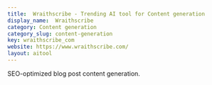 ```yaml
---
title:  Wraithscribe - Trending AI tool for Content generation
display_name:  Wraithscribe
category: Content generation
category_slug: content-generation
key: wraithscribe_com
website: https://www.wraithscribe.com/
layout: aitool
---
```


SEO-optimized blog post content generation.

